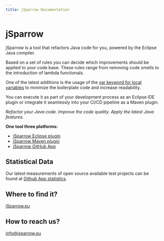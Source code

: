 ```yaml
---
title: jSparrow Documentation
---
```


# jSparrow

jSparrow is a tool that refactors Java code for you, powered by the Eclipse Java compiler.

Based on a set of rules you can decide which improvements should be applied to your code base. These rules range from removing code smells to the introduction of lambda functionals.

One of the latest additions is the usage of the [var keyword for local variables](/rules/local-variable-type-inference.html) to minimize the boilerplate code and increase readability.

You can execute it as part of your development process as an Eclipse IDE plugin or integrate it seamlessly into your CI/CD pipeline as a Maven plugin.

*Refactor your Java code.*
*Improve the code quality.*
*Apply the latest Java features.*

**One tool three platforms:**

* [jSparrow Eclipse plugin](eclipse/getting-started.html)
* [jSparrow Maven plugin](maven/getting-started.html)
* [jSparrow GitHub App](github/getting-started.html)

## Statistical Data

Our latest measurements of open source available test projects can be found at [Github App statistics](/github/statistics.html).

## Where to find it?

[jSparrow.eu](https://jsparrow.eu)

## How to reach us?

[info@jsparrow.eu](mailto:info@jsparrow.eu)
